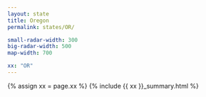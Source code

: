 ```yaml
---
layout: state
title: Oregon
permalink: states/OR/

small-radar-width: 300
big-radar-width: 500
map-width: 700

xx: "OR"
---
```


{% assign xx = page.xx %}
{% include {{ xx }}_summary.html %}